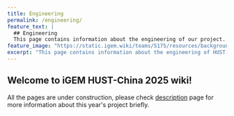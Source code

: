 ```yaml
---
title: Engineering
permalink: /engineering/
feature_text: |
  ## Engineering
  This page contains information about the engineering of our project.
feature_image: "https://static.igem.wiki/teams/5175/resources/background/bg-engineering.webp"
excerpt: "This page contains information about the engineering of HUST-China 2024."
---
```


## Welcome to iGEM HUST-China 2025 wiki!

All the pages are under construction, please check [description](description) page for more information about this year's project briefly.
